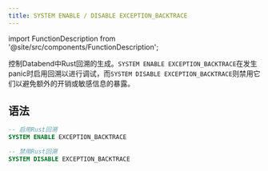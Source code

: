 ```yaml
---
title: SYSTEM ENABLE / DISABLE EXCEPTION_BACKTRACE
---
```


import FunctionDescription from '@site/src/components/FunctionDescription';

<FunctionDescription description="引入或更新: v1.2.530"/>

控制Databend中Rust回溯的生成。`SYSTEM ENABLE EXCEPTION_BACKTRACE`在发生panic时启用回溯以进行调试，而`SYSTEM DISABLE EXCEPTION_BACKTRACE`则禁用它们以避免额外的开销或敏感信息的暴露。

## 语法

```sql
-- 启用Rust回溯
SYSTEM ENABLE EXCEPTION_BACKTRACE

-- 禁用Rust回溯
SYSTEM DISABLE EXCEPTION_BACKTRACE
```